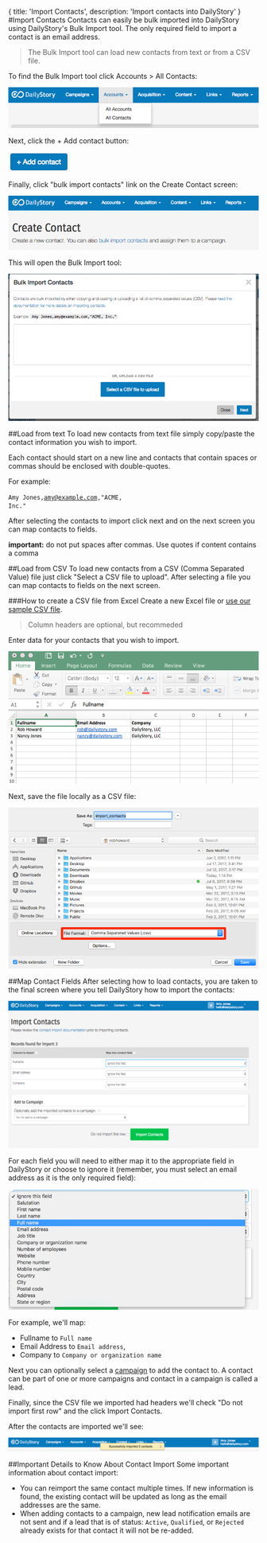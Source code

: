 {
	title: 'Import Contacts',
	description: 'Import contacts into DailyStory'
}
#Import Contacts
Contacts can easily be bulk imported into DailyStory using DailyStory's Bulk Import tool. The only required field to import a contact is an email address.

> The Bulk Import tool can load new contacts from text or from a CSV file.

To find the Bulk Import tool click Accounts > All Contacts:
	
![All Contacts Menu](/articles/contacts/contacts-01.png "All Contacts Menu")

Next, click the + Add contact button:

![Add contact](/articles/contacts/contacts-02.png "Add contact")

Finally, click "bulk import contacts" link on the Create Contact screen:

![Create Contact](/articles/contacts/contacts-03.png "Create Contact")

This will open the Bulk Import tool:
	
![Bulk Import Tool](/articles/contacts/contacts-04.png "Bulk Import Tool")

##Load from text
To load new contacts from text file simply copy/paste the contact information you wish to import.

Each contact should start on a new line and contacts that contain spaces or commas should be enclosed with double-quotes. 

For example:
	
<code>Amy Jones,amy@example.com,"ACME, Inc."</code> 

After selecting the contacts to import click next and on the next screen you can map contacts to fields.

**important:** do not put spaces after commas. Use quotes if content contains a comma

##Load from CSV
To load new contacts from a CSV (Comma Separated Value) file just click "Select a CSV file to upload". After selecting a file you can map contacts to fields on the next screen.

###How to create a CSV file from Excel
Create a new Excel file or <a href="/articles/contacts/contacts.csv">use our sample CSV file</a>.

> Column headers are optional, but recommeded

Enter data for your contacts that you wish to import.

![Excel](/articles/contacts/excel-01.png "Excel")

Next, save the file locally as a CSV file:
	
![Excel](/articles/contacts/excel-02.png "Excel")

##Map Contact Fields
After selecting how to load contacts, you are taken to the final screen where you tell DailyStory how to import the contacts:
	
![Map Fields](/articles/contacts/contacts-05.png "Map Fields")

For each field you will need to either map it to the appropriate field in DailyStory or choose to ignore it (remember, you must select an email address as it is the only required field):
	
![Choose Field](/articles/contacts/contacts-06.png "Choose Field")

For example, we'll map: 
* Fullname to <code>Full name</code>
* Email Address to <code>Email address</code>,
* Company to <code>Company or organization name</code>

Next you can optionally select a [campaign](/campaigns) to add the contact to. A contact can be part of one or more campaigns and contact in a campaign is called a lead.

Finally, since the CSV file we imported had headers we'll check "Do not import first row" and the click Import Contacts.

After the contacts are imported we'll see:
	
![Imported](/articles/contacts/contacts-07.png "Imported")

##Important Details to Know About Contact Import
Some important information about contact import:
	
* You can reimport the same contact multiple times. If new information is found, the existing contact will be updated as long as the email addresses are the same.
* When adding contacts to a campaign, new lead notification emails are not sent and if a lead that is of status: <code>Active</code>, <code>Qualified</code>, or <code>Rejected</code> already exists for that contact it will not be re-added.